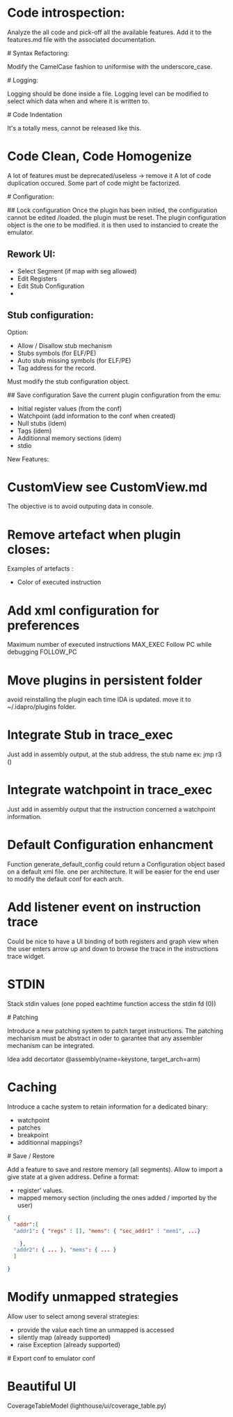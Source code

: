 



# Code introspection:

Analyze the all code and pick-off all the available features.
Add it to the features.md file with the associated documentation. 


# Syntax Refactoring:

Modify the CamelCase fashion to uniformise with the underscore_case. 


# Logging: 

Logging should be done inside a file. 
Logging level can be modified to select which data when and where it is written to. 


# Code Indentation 

It's a totally mess, cannot be released like this. 

# Code Clean, Code Homogenize 

A lot of features must be deprecated/useless -> remove it
A lot of code duplication occured.
Some part of code might be factorized. 

# Configuration: 

## Lock configuration 
Once the plugin has been initied, the configuration cannot be edited /loaded.
the plugin must be reset. 
The plugin configuration object is the one to be modified. it is then used
to instancied to create the emulator. 


## Rework UI: 
- Select Segment (if map with seg allowed)
- Edit Registers 
- Edit Stub Configuration
-

## Stub configuration:

Option: 
- Allow / Disallow stub mechanism
- Stubs symbols (for ELF/PE)
- Auto stub missing symbols (for ELF/PE)
- Tag address for the record. 

Must modify the stub configuration object. 

## Save configuration 
Save the current plugin configuration from the emu: 
- Initial register values (from the conf)
- Watchpoint (add information to the conf when created)
- Null stubs (idem)
- Tags  (idem)
- Additionnal memory sections (idem)
- stdio 




New Features: 

# CustomView see CustomView.md
The objective is to avoid outputing data in console. 

# Remove artefact when plugin closes:
Examples of artefacts :
- Color of executed instruction 

# Add xml configuration for preferences 
Maximum number of executed instructions MAX_EXEC
Follow PC while debugging FOLLOW_PC


# Move plugins in persistent folder 
avoid reinstalling the plugin each time IDA is updated.
move it to ~/.idapro/plugins folder. 

# Integrate Stub in trace_exec 
Just add in assembly output, at the stub address, the stub name
ex: 
  jmp r3 (<stub name>)

# Integrate watchpoint in trace_exec
Just add in assembly output that the instruction concerned a 
watchpoint information.

# Default Configuration enhancment 
Function generate_default_config could return a Configuration object 
based on a default xml file. one per architecture. It will be easier 
for the end user to modify the default conf for each arch. 

# Add listener event on instruction trace
Could be nice to have a UI binding of both registers and graph view 
when the user enters arrow up and down to browse the trace in the 
instructions trace widget.

# STDIN 

Stack stdin values (one poped eachtime function access the stdin fd (0))

# Patching

Introduce a new patching system to patch target instructions. 
The patching mechanism must be abstract in oder to garantee that
any assembler mechanism can be integrated.

Idea add decortator 
@assembly(name=keystone, target_arch=arm)


# Caching
Introduce a cache system to retain information for a dedicated binary:
- watchpoint 
- patches 
- breakpoint 
- additionnal mappings? 

# Save / Restore

Add a feature to save and restore memory (all segments).
Allow to import a give state at a given address.
Define a format:
- register' values.
- mapped memory section (including the ones added / imported by the user)

```json
{
  "addr":[
  "addr1": { "regs" : [], "mems": { "sec_addr1" : "mem1", ...}    

    },
  "addr2": { ... }, "mems": { ... }  
  ]

}
```




# Modify unmapped strategies

Allow user to select among several strategies:
- provide the value each time an unmapped is accessed
- silently map (already supported)
- raise Exception  (already supported)


# Export conf to emulator conf


# Beautiful UI

CoverageTableModel (lighthouse/ui/coverage_table.py)
